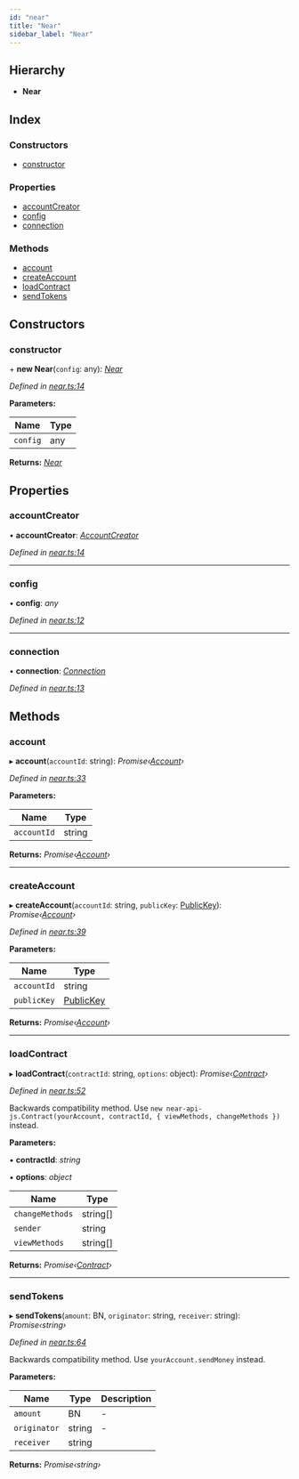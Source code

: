 ```yaml
---
id: "near"
title: "Near"
sidebar_label: "Near"
---
```


## Hierarchy

* **Near**

## Index

### Constructors

* [constructor](near.md#constructor)

### Properties

* [accountCreator](near.md#accountcreator)
* [config](near.md#config)
* [connection](near.md#connection)

### Methods

* [account](near.md#account)
* [createAccount](near.md#createaccount)
* [loadContract](near.md#loadcontract)
* [sendTokens](near.md#sendtokens)

## Constructors

###  constructor

\+ **new Near**(`config`: any): *[Near](near.md)*

*Defined in [near.ts:14](https://github.com/near/near-api-js/blob/88ad17d/src.ts/near.ts#L14)*

**Parameters:**

Name | Type |
------ | ------ |
`config` | any |

**Returns:** *[Near](near.md)*

## Properties

###  accountCreator

• **accountCreator**: *[AccountCreator](accountcreator.md)*

*Defined in [near.ts:14](https://github.com/near/near-api-js/blob/88ad17d/src.ts/near.ts#L14)*

___

###  config

• **config**: *any*

*Defined in [near.ts:12](https://github.com/near/near-api-js/blob/88ad17d/src.ts/near.ts#L12)*

___

###  connection

• **connection**: *[Connection](connection.md)*

*Defined in [near.ts:13](https://github.com/near/near-api-js/blob/88ad17d/src.ts/near.ts#L13)*

## Methods

###  account

▸ **account**(`accountId`: string): *Promise‹[Account](account.md)›*

*Defined in [near.ts:33](https://github.com/near/near-api-js/blob/88ad17d/src.ts/near.ts#L33)*

**Parameters:**

Name | Type |
------ | ------ |
`accountId` | string |

**Returns:** *Promise‹[Account](account.md)›*

___

###  createAccount

▸ **createAccount**(`accountId`: string, `publicKey`: [PublicKey](publickey.md)): *Promise‹[Account](account.md)›*

*Defined in [near.ts:39](https://github.com/near/near-api-js/blob/88ad17d/src.ts/near.ts#L39)*

**Parameters:**

Name | Type |
------ | ------ |
`accountId` | string |
`publicKey` | [PublicKey](publickey.md) |

**Returns:** *Promise‹[Account](account.md)›*

___

###  loadContract

▸ **loadContract**(`contractId`: string, `options`: object): *Promise‹[Contract](contract.md)›*

*Defined in [near.ts:52](https://github.com/near/near-api-js/blob/88ad17d/src.ts/near.ts#L52)*

Backwards compatibility method. Use `new near-api-js.Contract(yourAccount, contractId, { viewMethods, changeMethods })` instead.

**Parameters:**

▪ **contractId**: *string*

▪ **options**: *object*

Name | Type |
------ | ------ |
`changeMethods` | string[] |
`sender` | string |
`viewMethods` | string[] |

**Returns:** *Promise‹[Contract](contract.md)›*

___

###  sendTokens

▸ **sendTokens**(`amount`: BN, `originator`: string, `receiver`: string): *Promise‹string›*

*Defined in [near.ts:64](https://github.com/near/near-api-js/blob/88ad17d/src.ts/near.ts#L64)*

Backwards compatibility method. Use `yourAccount.sendMoney` instead.

**Parameters:**

Name | Type | Description |
------ | ------ | ------ |
`amount` | BN | - |
`originator` | string | - |
`receiver` | string |   |

**Returns:** *Promise‹string›*
